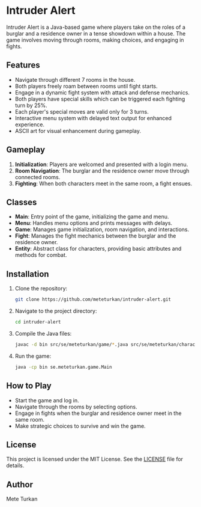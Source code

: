 # Intruder Alert

Intruder Alert is a Java-based game where players take on the roles of a burglar and a residence owner in a tense showdown within a house. The game involves moving through rooms, making choices, and engaging in fights.

## Features
- Navigate through different 7 rooms in the house.
- Both players freely roam between rooms until fight starts.
- Engage in a dynamic fight system with attack and defense mechanics.
- Both players have special skills which can be triggered each fighting turn by 25%.
- Each player's special moves are valid only for 3 turns.
- Interactive menu system with delayed text output for enhanced experience.
- ASCII art for visual enhancement during gameplay.

## Gameplay
1. **Initialization**: Players are welcomed and presented with a login menu.
2. **Room Navigation**: The burglar and the residence owner move through connected rooms.
3. **Fighting**: When both characters meet in the same room, a fight ensues.

## Classes
- **Main**: Entry point of the game, initializing the game and menu.
- **Menu**: Handles menu options and prints messages with delays.
- **Game**: Manages game initialization, room navigation, and interactions.
- **Fight**: Manages the fight mechanics between the burglar and the residence owner.
- **Entity**: Abstract class for characters, providing basic attributes and methods for combat.

## Installation
1. Clone the repository:
    ```bash
    git clone https://github.com/meteturkan/intruder-alert.git
    ```
2. Navigate to the project directory:
    ```bash
    cd intruder-alert
    ```
3. Compile the Java files:
    ```bash
    javac -d bin src/se/meteturkan/game/*.java src/se/meteturkan/characters/*.java src/se/meteturkan/common/*.java src/se/meteturkan/fight/*.java src/se/meteturkan/rooms/*.java
    ```
4. Run the game:
    ```bash
    java -cp bin se.meteturkan.game.Main
    ```

## How to Play
- Start the game and log in.
- Navigate through the rooms by selecting options.
- Engage in fights when the burglar and residence owner meet in the same room.
- Make strategic choices to survive and win the game.

## License
This project is licensed under the MIT License. See the [LICENSE](LICENSE) file for details.

## Author
Mete Turkan
